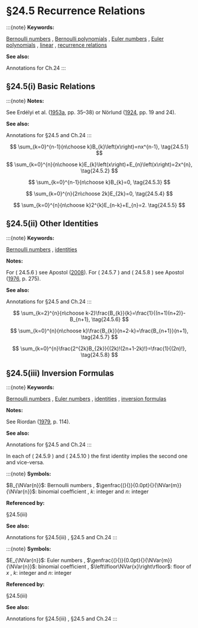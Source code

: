 # §24.5 Recurrence Relations

:::{note}
**Keywords:**

[Bernoulli numbers](http://dlmf.nist.gov/search/search?q=Bernoulli%20numbers) , [Bernoulli polynomials](http://dlmf.nist.gov/search/search?q=Bernoulli%20polynomials) , [Euler numbers](http://dlmf.nist.gov/search/search?q=Euler%20numbers) , [Euler polynomials](http://dlmf.nist.gov/search/search?q=Euler%20polynomials) , [linear](http://dlmf.nist.gov/search/search?q=linear) , [recurrence relations](http://dlmf.nist.gov/search/search?q=recurrence%20relations)

**See also:**

Annotations for Ch.24
:::


## §24.5(i) Basic Relations

:::{note}
**Notes:**

See Erdélyi et al. ([1953a](./bib/E.html#bib751 "Higher Transcendental Functions. Vol. I"), pp. 35–38) or Nörlund ([1924](./bib/N.html#bib1730 "Vorlesungen über Differenzenrechnung"), pp. 19 and 24).

**See also:**

Annotations for §24.5 and Ch.24
:::


<a id="E1"></a>
$$
\sum_{k=0}^{n-1}{n\choose k}B_{k}\left(x\right)=nx^{n-1}, \tag{24.5.1}
$$


<a id="E2"></a>
$$
\sum_{k=0}^{n}{n\choose k}E_{k}\left(x\right)+E_{n}\left(x\right)=2x^{n}, \tag{24.5.2}
$$


<a id="E3"></a>
$$
\sum_{k=0}^{n-1}{n\choose k}B_{k}=0, \tag{24.5.3}
$$


<a id="E4"></a>
$$
\sum_{k=0}^{n}{2n\choose 2k}E_{2k}=0, \tag{24.5.4}
$$


<a id="E5"></a>
$$
\sum_{k=0}^{n}{n\choose k}2^{k}E_{n-k}+E_{n}=2. \tag{24.5.5}
$$


## §24.5(ii) Other Identities

:::{note}
**Keywords:**

[Bernoulli numbers](http://dlmf.nist.gov/search/search?q=Bernoulli%20numbers) , [identities](http://dlmf.nist.gov/search/search?q=identities)

**Notes:**

For ( 24.5.6 ) see Apostol ([2008](./bib/index.html#bib125 "A primer on Bernoulli numbers and polynomials")). For ( 24.5.7 ) and ( 24.5.8 ) see Apostol ([1976](./bib/index.html#bib115 "Introduction to Analytic Number Theory"), p. 275).

**See also:**

Annotations for §24.5 and Ch.24
:::


<a id="E6"></a>
$$
\sum_{k=2}^{n}{n\choose k-2}\frac{B_{k}}{k}=\frac{1}{(n+1)(n+2)}-B_{n+1}, \tag{24.5.6}
$$


<a id="E7"></a>
$$
\sum_{k=0}^{n}{n\choose k}\frac{B_{k}}{n+2-k}=\frac{B_{n+1}}{n+1}, \tag{24.5.7}
$$


<a id="E8"></a>
$$
\sum_{k=0}^{n}\frac{2^{2k}B_{2k}}{(2k)!(2n+1-2k)!}=\frac{1}{(2n)!}, \tag{24.5.8}
$$


## §24.5(iii) Inversion Formulas

:::{note}
**Keywords:**

[Bernoulli numbers](http://dlmf.nist.gov/search/search?q=Bernoulli%20numbers) , [Euler numbers](http://dlmf.nist.gov/search/search?q=Euler%20numbers) , [identities](http://dlmf.nist.gov/search/search?q=identities) , [inversion formulas](http://dlmf.nist.gov/search/search?q=inversion%20formulas)

**Notes:**

See Riordan ([1979](./bib/R.html#bib1955 "Combinatorial Identities"), p. 114).

**See also:**

Annotations for §24.5 and Ch.24
:::

In each of ( 24.5.9 ) and ( 24.5.10 ) the first identity implies the second one and vice-versa.

:::{note}
**Symbols:**

$B_{\NVar{n}}$: Bernoulli numbers , $\genfrac{(}{)}{0.0pt}{}{\NVar{m}}{\NVar{n}}$: binomial coefficient , $k$: integer and $n$: integer

**Referenced by:**

§24.5(iii)

**See also:**

Annotations for §24.5(iii) , §24.5 and Ch.24
:::

:::{note}
**Symbols:**

$E_{\NVar{n}}$: Euler numbers , $\genfrac{(}{)}{0.0pt}{}{\NVar{m}}{\NVar{n}}$: binomial coefficient , $\left\lfloor\NVar{x}\right\rfloor$: floor of $x$ , $k$: integer and $n$: integer

**Referenced by:**

§24.5(iii)

**See also:**

Annotations for §24.5(iii) , §24.5 and Ch.24
:::
